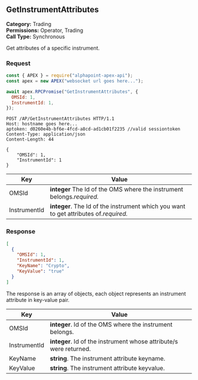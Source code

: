 ## GetInstrumentAttributes

**Category:** Trading<br />
**Permissions:** Operator, Trading<br />
**Call Type:** Synchronous

Get attributes of a specific instrument.

### Request

```javascript
const { APEX } = require("alphapoint-apex-api");
const apex = new APEX("websocket url goes here...");

await apex.RPCPromise("GetInstrumentAttributes", {
  OMSId: 1,
  InstrumentId: 1,
});
```

```http
POST /AP/GetInstrumentAttributes HTTP/1.1
Host: hostname goes here...
aptoken: d0260e4b-bf6e-4fcd-a8cd-ad1cb01f2235 //valid sessiontoken
Content-Type: application/json
Content-Length: 44

{
    "OMSId": 1,
    "InstrumentId": 1
}
```

| Key          | Value                                                                                 |
| ------------ | ------------------------------------------------------------------------------------- |
| OMSId        | **integer** The Id of the OMS where the instrument belongs._required._                |
| InstrumentId | **integer**. The Id of the instrument which you want to get attributes of._required._ |

### Response

```json
[
  {
    "OMSId": 1,
    "InstrumentId": 1,
    "KeyName": "Crypto",
    "KeyValue": "true"
  }
]
```

The response is an array of objects, each object represents an instrument attribute in key-value pair.

| Key          | Value                                                              |
| ------------ | ------------------------------------------------------------------ |
| OMSId        | **integer**. Id of the OMS where the instrument belongs.           |
| InstrumentId | **integer**. Id of the instrument whose attribute/s were returned. |
| KeyName      | **string**. The instrument attribute keyname.                      |
| KeyValue     | **string**. The instrument attribute keyvalue.                     |
